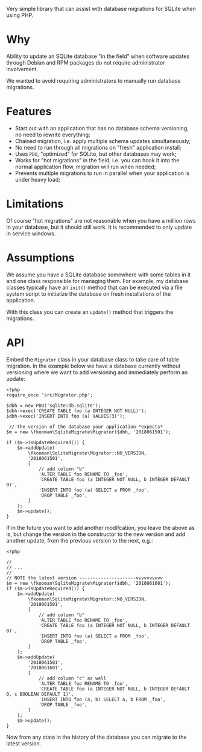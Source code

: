 Very simple library that can assist with database migrations for SQLite when 
using PHP.

# Why

Ability to update an SQLite database "in the field" when software updates 
through Debian and RPM packages do not require administrator involvement.

We wanted to avoid requiring administrators to manually run database 
migrations.

# Features

* Start out with an application that has no database schema versioning, no need
  to rewrite everything;
* Chained migration, i.e. apply multiple schema updates simultaneously;
* No need to run through all migrations on "fresh" application install;
* Uses `PDO`, "optimized" for SQLite, but other databases may work;
* Works for "hot migrations" in the field, i.e. you can hook it into the normal
  application flow, migration will run when needed;
* Prevents multiple migrations to run in parallel when your application is 
  under heavy load;

# Limitations

Of course "hot migrations" are not reasonable when you have a million rows in
your database, but it should still work. It is recommended to only update in
service windows.

# Assumptions

We assume you have a SQLite database somewhere with some tables in it and one
class responsible for managing them. For example, my database classes typically
have an `init()` method that can be executed via a file system script to 
initialize the database on fresh installations of the application.

With this class you can create an `update()` method that triggers the 
migrations.

# API

Embed the `Migrator` class in your database class to take care of table 
migration. In the example below we have a database currently without versioning
where we want to add versioning and immediately perform an update:

    <?php
    require_once 'src/Migrator.php';

    $dbh = new PDO('sqlite:db.sqlite');
    $dbh->exec('CREATE TABLE foo (a INTEGER NOT NULL)');
    $dbh->exec('INSERT INTO foo (a) VALUES(3)');

     // the version of the database your application *expects*
    $m = new \fkooman\SqliteMigrate\Migrator($dbh, '2018061501');

    if ($m->isUpdateRequired()) {
        $m->addUpdate(
            \fkooman\SqliteMigrate\Migrator::NO_VERSION,
            '2018061501',
            [
                // add column "b"
                'ALTER TABLE foo RENAME TO _foo',
                'CREATE TABLE foo (a INTEGER NOT NULL, b INTEGER DEFAULT 0)',
                'INSERT INTO foo (a) SELECT a FROM _foo',
                'DROP TABLE _foo',
            ]
        );
        $m->update();
    }

If in the future you want to add another modifcation, you leave the above as 
is, but change the version in the constructor to the new version and add 
another update, from the previous version to the next, e.g.:

    <?php

    //
    // ...
    // 
    // NOTE the latest version ---------------------vvvvvvvvvv
    $m = new \fkooman\SqliteMigrate\Migrator($dbh, '2018061601');
    if ($m->isUpdateRequired()) {
        $m->addUpdate(
            \fkooman\SqliteMigrate\Migrator::NO_VERSION,
            '2018061501',
            [
                // add column "b"
                'ALTER TABLE foo RENAME TO _foo',
                'CREATE TABLE foo (a INTEGER NOT NULL, b INTEGER DEFAULT 0)',
                'INSERT INTO foo (a) SELECT a FROM _foo',
                'DROP TABLE _foo',
            ]
        );
        $m->addUpdate(
            '2018061501',
            '2018061601',
            [
                // add column "c" as well
                'ALTER TABLE foo RENAME TO _foo',
                'CREATE TABLE foo (a INTEGER NOT NULL, b INTEGER DEFAULT 0, c BOOLEAN DEFAULT 1)',
                'INSERT INTO foo (a, b) SELECT a, b FROM _foo',
                'DROP TABLE _foo',
            ]
        );
        $m->update();
    }

Now from any state in the history of the database you can migrate to the 
latest version.

